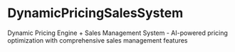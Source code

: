 # DynamicPricingSalesSystem
Dynamic Pricing Engine + Sales Management System - AI-powered pricing optimization with comprehensive sales management features
